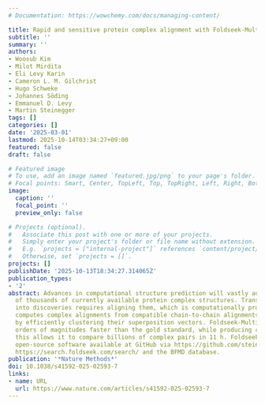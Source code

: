 ```yaml
---
# Documentation: https://wowchemy.com/docs/managing-content/

title: Rapid and sensitive protein complex alignment with Foldseek-Multimer
subtitle: ''
summary: ''
authors:
- Woosub Kim
- Milot Mirdita
- Eli Levy Karin
- Cameron L. M. Gilchrist
- Hugo Schweke
- Johannes Söding
- Emmanuel D. Levy
- Martin Steinegger
tags: []
categories: []
date: '2025-03-01'
lastmod: 2025-10-14T03:34:27+09:00
featured: false
draft: false

# Featured image
# To use, add an image named `featured.jpg/png` to your page's folder.
# Focal points: Smart, Center, TopLeft, Top, TopRight, Left, Right, BottomLeft, Bottom, BottomRight.
image:
  caption: ''
  focal_point: ''
  preview_only: false

# Projects (optional).
#   Associate this post with one or more of your projects.
#   Simply enter your project's folder or file name without extension.
#   E.g. `projects = ["internal-project"]` references `content/project/deep-learning/index.md`.
#   Otherwise, set `projects = []`.
projects: []
publishDate: '2025-10-13T18:34:27.314065Z'
publication_types:
- '2'
abstract: Advances in computational structure prediction will vastly augment the hundreds
  of thousands of currently available protein complex structures. Translating these
  into discoveries requires aligning them, which is computationally prohibitive. Foldseek-Multimer
  computes complex alignments from compatible chain-to-chain alignments, identified
  by efficiently clustering their superposition vectors. Foldseek-Multimer is 3–4
  orders of magnitudes faster than the gold standard, while producing comparable alignments;
  this allows it to compare billions of complex pairs in 11 h. Foldseek-Multimer is
  open-source software available at GitHub via https://github.com/steineggerlab/foldseek/,
  https://search.foldseek.com/search/ and the BFMD database.
publication: '*Nature Methods*'
doi: 10.1038/s41592-025-02593-7
links:
- name: URL
  url: https://www.nature.com/articles/s41592-025-02593-7
---
```

